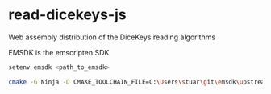 # read-dicekeys-js
Web assembly distribution of the DiceKeys reading algorithms


EMSDK is the emscripten SDK
```bash
setenv emsdk <path_to_emsdk>
```

```bash
cmake -G Ninja -D CMAKE_TOOLCHAIN_FILE=C:\Users\stuar\git\emsdk\upstream\emscripten\cmake\Modules\Platform\Emscripten.cmake  -S src -B build
```